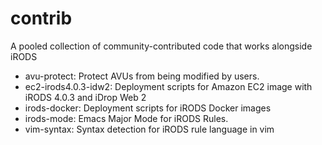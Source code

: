 contrib
=======

A pooled collection of community-contributed code that works alongside iRODS

* avu-protect: Protect AVUs from being modified by users.
* ec2-irods4.0.3-idw2: Deployment scripts for Amazon EC2 image with iRODS 4.0.3 and iDrop Web 2
* irods-docker: Deployment scripts for iRODS Docker images
* irods-mode: Emacs Major Mode for iRODS Rules.
* vim-syntax: Syntax detection for iRODS rule language in vim
